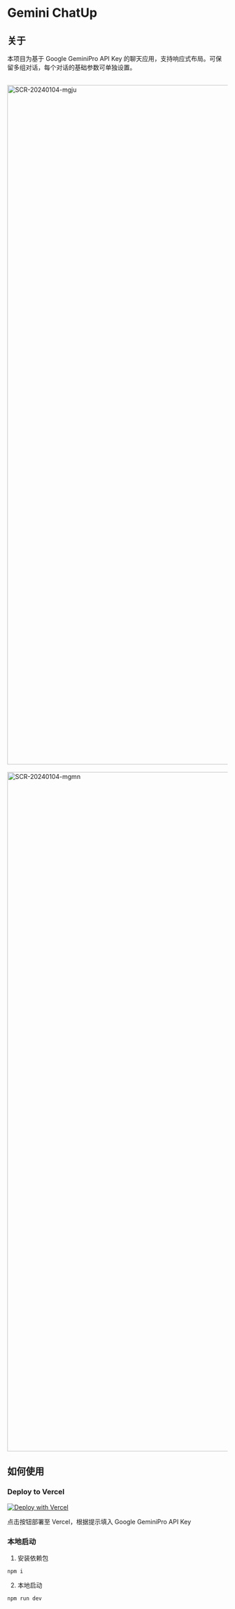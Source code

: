 
# Gemini ChatUp

## 关于
本项目为基于 Google GeminiPro API Key 的聊天应用，支持响应式布局。可保留多组对话，每个对话的基础参数可单独设置。

<br /><img width="1552" alt="SCR-20240104-mgju" src="https://github.com/loo-y/GeminiChatUp/assets/2792566/cdfd758f-eb8e-4165-9047-85124188dfce" width=800><br />
<br /><img width="1552" alt="SCR-20240104-mgmn" src="https://github.com/loo-y/GeminiChatUp/assets/2792566/cf8c68ed-dded-483e-b69e-f19e022726b6" width=800><br />

## 如何使用

### Deploy to Vercel
[![Deploy with Vercel](https://vercel.com/button)](https://vercel.com/new/clone?repository-url=https%3A%2F%2Fgithub.com%2Floo-y%2FGeminiChatUp&env=GOOGLE_GEMINI_API_KEY&envDescription=GeminiPro%20API%20Key&project-name=geminichatup&repository-name=geminichatup)

点击按钮部署至 Vercel，根据提示填入 Google GeminiPro API Key  



### 本地启动
1. 安装依赖包 
```
npm i
```

2. 本地启动
```javascript
npm run dev
```